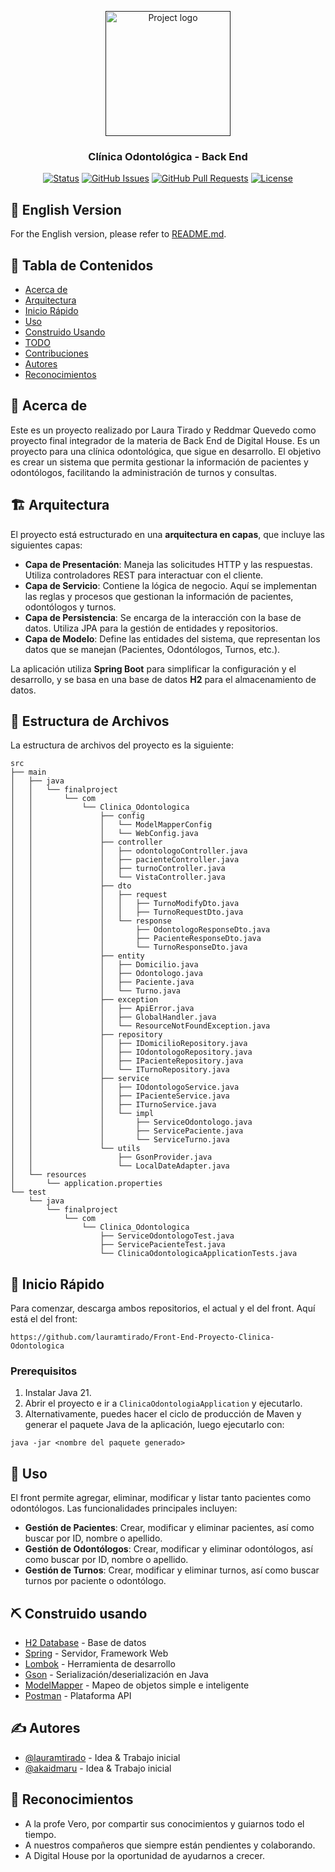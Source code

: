 <p align="center">
  <a href="" rel="noopener">
 <img width=200px height=200px src="https://i.imgur.com/8VQLkEZ.jpeg" alt="Project logo"></a>
</p>

<h3 align="center">Clínica Odontológica - Back End</h3>

<div align="center">

[![Status](https://img.shields.io/badge/status-active-success.svg)]()
[![GitHub Issues](https://img.shields.io/badge/issues-0-red)](https://github.com/Akaidmaru/TIRADO-LAURA-QUEVEDO-REDDMAR/issues)
[![GitHub Pull Requests](https://img.shields.io/badge/pull_requests-0-yellow)](https://github.com/Akaidmaru/TIRADO-LAURA-QUEVEDO-REDDMAR/pulls)
[![License](https://img.shields.io/badge/license-apache-blue.svg)](/LICENSE)

</div>

## 📖 English Version <a name = "english-version"></a>

For the English version, please refer to [README.md](README.md).

## 📝 Tabla de Contenidos

-   [Acerca de](#acerca-de)
-   [Arquitectura](#arquitectura)
-   [Inicio Rápido](#inicio-rápido)
-   [Uso](#uso)
-   [Construido Usando](#construido-usando)
-   [TODO](../TODO.md)
-   [Contribuciones](../CONTRIBUTIONS.md)
-   [Autores](#autores)
-   [Reconocimientos](#reconocimientos)

## 🧐 Acerca de <a name = "acerca-de"></a>

Este es un proyecto realizado por Laura Tirado y Reddmar Quevedo como proyecto final integrador de la materia de Back End de Digital House. Es un proyecto para una clínica odontológica, que sigue en desarrollo. El objetivo es crear un sistema que permita gestionar la información de pacientes y odontólogos, facilitando la administración de turnos y consultas.

## 🏗️ Arquitectura <a name = "arquitectura"></a>

El proyecto está estructurado en una **arquitectura en capas**, que incluye las siguientes capas:

-   **Capa de Presentación**: Maneja las solicitudes HTTP y las respuestas. Utiliza controladores REST para interactuar con el cliente.
-   **Capa de Servicio**: Contiene la lógica de negocio. Aquí se implementan las reglas y procesos que gestionan la información de pacientes, odontólogos y turnos.
-   **Capa de Persistencia**: Se encarga de la interacción con la base de datos. Utiliza JPA para la gestión de entidades y repositorios.
-   **Capa de Modelo**: Define las entidades del sistema, que representan los datos que se manejan (Pacientes, Odontólogos, Turnos, etc.).

La aplicación utiliza **Spring Boot** para simplificar la configuración y el desarrollo, y se basa en una base de datos **H2** para el almacenamiento de datos.

## 📁 Estructura de Archivos <a name = "estructura-de-archivos"></a>

La estructura de archivos del proyecto es la siguiente:

```
src
├── main
│   ├── java
│   │   └── finalproject
│   │       └── com
│   │           └── Clinica_Odontologica
│   │               ├── config
│   │               │   └── ModelMapperConfig
│   │               │   └── WebConfig.java
│   │               ├── controller
│   │               │   ├── odontologoController.java
│   │               │   ├── pacienteController.java
│   │               │   ├── turnoController.java
│   │               │   └── VistaController.java
│   │               ├── dto
│   │               │   ├── request
│   │               │   │   ├── TurnoModifyDto.java
│   │               │   │   ├── TurnoRequestDto.java
│   │               │   └── response
│   │               │       ├── OdontologoResponseDto.java
│   │               │       ├── PacienteResponseDto.java
│   │               │       └── TurnoResponseDto.java
│   │               ├── entity
│   │               │   ├── Domicilio.java
│   │               │   ├── Odontologo.java
│   │               │   ├── Paciente.java
│   │               │   └── Turno.java
│   │               ├── exception
│   │               │   ├── ApiError.java
│   │               │   ├── GlobalHandler.java
│   │               │   └── ResourceNotFoundException.java
│   │               ├── repository
│   │               │   ├── IDomicilioRepository.java
│   │               │   ├── IOdontologoRepository.java
│   │               │   ├── IPacienteRepository.java
│   │               │   └── ITurnoRepository.java
│   │               ├── service
│   │               │   ├── IOdontologoService.java
│   │               │   ├── IPacienteService.java
│   │               │   ├── ITurnoService.java
│   │               │   └── impl
│   │               │       ├── ServiceOdontologo.java
│   │               │       ├── ServicePaciente.java
│   │               │       └── ServiceTurno.java
│   │               └── utils
│   │                   ├── GsonProvider.java
│   │                   └── LocalDateAdapter.java
│   └── resources
│       └── application.properties
└── test
    └── java
        └── finalproject
            └── com
                └── Clinica_Odontologica
                    ├── ServiceOdontologoTest.java
                    ├── ServicePacienteTest.java
                    └── ClinicaOdontologicaApplicationTests.java
```

## 🏁 Inicio Rápido <a name = "inicio-rápido"></a>

Para comenzar, descarga ambos repositorios, el actual y el del front. Aquí está el del front:

```
https://github.com/lauramtirado/Front-End-Proyecto-Clinica-Odontologica
```

### Prerequisitos

1. Instalar Java 21.
2. Abrir el proyecto e ir a `ClinicaOdontologiaApplication` y ejecutarlo.
3. Alternativamente, puedes hacer el ciclo de producción de Maven y generar el paquete Java de la aplicación, luego ejecutarlo con:

```
java -jar <nombre del paquete generado>
```

## 🎈 Uso <a name="uso"></a>

El front permite agregar, eliminar, modificar y listar tanto pacientes como odontólogos. Las funcionalidades principales incluyen:

-   **Gestión de Pacientes**: Crear, modificar y eliminar pacientes, así como buscar por ID, nombre o apellido.
-   **Gestión de Odontólogos**: Crear, modificar y eliminar odontólogos, así como buscar por ID, nombre o apellido.
-   **Gestión de Turnos**: Crear, modificar y eliminar turnos, así como buscar turnos por paciente o odontólogo.

## ⛏️ Construido usando <a name = "construido-usando"></a>

-   [H2 Database](https://www.h2database.com/html/main.html) - Base de datos
-   [Spring](https://spring.io/) - Servidor, Framework Web
-   [Lombok](https://projectlombok.org/) - Herramienta de desarrollo
-   [Gson](https://github.com/google/gson) - Serialización/deserialización en Java
-   [ModelMapper](https://modelmapper.org/) - Mapeo de objetos simple e inteligente
-   [Postman](https://www.postman.com/) - Plataforma API

## ✍️ Autores <a name = "autores"></a>

-   [@lauramtirado](https://github.com/lauramtirado) - Idea & Trabajo inicial
-   [@akaidmaru](https://github.com/akaidmaru) - Idea & Trabajo inicial

## 🎉 Reconocimientos <a name = "reconocimientos"></a>

-   A la profe Vero, por compartir sus conocimientos y guiarnos todo el tiempo.
-   A nuestros compañeros que siempre están pendientes y colaborando.
-   A Digital House por la oportunidad de ayudarnos a crecer.
